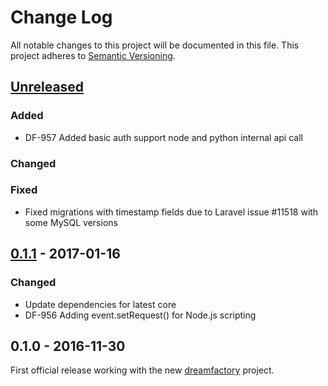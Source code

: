 # Change Log
All notable changes to this project will be documented in this file.
This project adheres to [Semantic Versioning](http://semver.org/).

## [Unreleased]
### Added
- DF-957 Added basic auth support node and python internal api call

### Changed
### Fixed
- Fixed migrations with timestamp fields due to Laravel issue #11518 with some MySQL versions

## [0.1.1] - 2017-01-16
### Changed
- Update dependencies for latest core
- DF-956 Adding event.setRequest() for Node.js scripting

## 0.1.0 - 2016-11-30
First official release working with the new [dreamfactory](https://github.com/dreamfactorysoftware/dreamfactory) project.

[Unreleased]: https://github.com/dreamfactorysoftware/df-script/compare/0.1.1...HEAD
[0.1.1]: https://github.com/dreamfactorysoftware/df-script/compare/0.1.0...0.1.1
